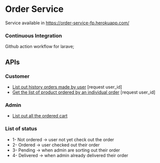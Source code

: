 # Order Service
Service available in https://order-service-fp.herokuapp.com/
### Continuous Integration
Github action workflow for larave;

## APIs
### Customer
- <a href = "https://order-service-fp.herokuapp.com/api/orders">List out history orders made by user</a> [request user_id]
- <a href = "https://order-service-fp.herokuapp.com/api/order/id">Get the list of product ordered by an individual order</a> [request user_id]
    
### Admin
- <a href="https://order-service-fp.herokuapp.com/api/admin/orders/all">List out all the ordered cart</a>
    
### List of status
- 1- Not ordered -> user not yet check out the order
- 2- Ordered -> user checked out their order
- 3- Pending -> when admin are sorting out their order
- 4- Delivered -> when admin already delivered their order
